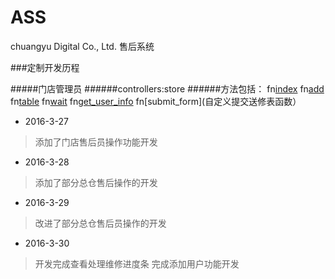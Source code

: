 # ASS
chuangyu Digital Co., Ltd. 售后系统


###定制开发历程


#####门店管理员
######controllers:store
######方法包括：
        fn[index](门店用户首页)
        fn[add](门店用户添加送修表)
        fn[table](门店用户显示送修列表)
        fn[wait](门店待处理事项)
        fn[get_user_info](自定义获取用户session函数)
        fn[submit_form](自定义提交送修表函数）

* 2016-3-27
> 添加了门店售后员操作功能开发
* 2016-3-28
> 添加了部分总仓售后操作的开发
* 2016-3-29
> 改进了部分总仓售后员操作的开发
* 2016-3-30
>开发完成查看处理维修进度条
>完成添加用户功能开发
